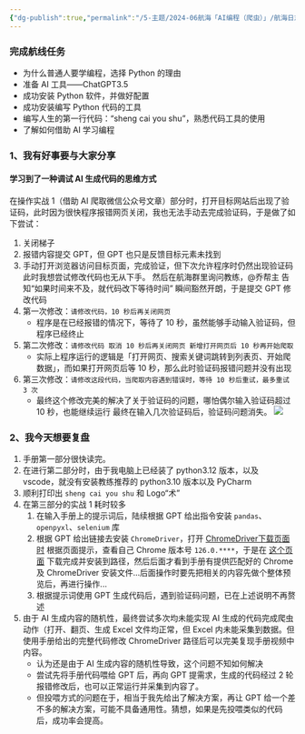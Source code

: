 ```yaml
---
{"dg-publish":true,"permalink":"/5-主题/2024-06航海「AI编程（爬虫）」/航海日志-AI编程（爬虫）-2024-06-13/","tags":["生财有术","航海日志","AI编程"],"noteIcon":"1","created":"2024-06-13","updated":"2024-06-13"}
---
```



### 完成航线任务

- 为什么普通人要学编程，选择 Python 的理由
- 准备 AI 工具——ChatGPT3.5
- 成功安装 Python 软件，并做好配置
- 成功安装编写 Python 代码的工具
- 编写人生的第一行代码：“sheng cai you shu”，熟悉代码工具的使用
- 了解如何借助 AI 学习编程

### 1、我有好事要与大家分享

#### 学习到了一种调试 AI 生成代码的思维方式

在操作实战 1（借助 AI 爬取微信公众号文章）部分时，打开目标网站后出现了验证码，此时因为很快程序报错网页关闭，我也无法手动去完成验证码，于是做了如下尝试：
1. 关闭梯子
2. 报错内容提交 GPT，但 GPT 也只是反馈目标元素未找到
3. 手动打开浏览器访问目标页面，完成验证，但下次允许程序时仍然出现验证码
此时我想尝试修改代码也无从下手。
然后在航海群里询问教练，@乔帮主 告知“如果时间来不及，就代码改下等待时间”
瞬间豁然开朗，于是提交 GPT 修改代码
4. 第一次修改：`请修改代码，10 秒后再关闭网页`
	- 程序是在已经报错的情况下，等待了 10 秒，虽然能够手动输入验证码，但程序已经终止
5. 第二次修改：`请修改代码 取消 10 秒后再关闭网页 新增打开网页后 10 秒再开始爬取`
	- 实际上程序运行的逻辑是「打开网页、搜索关键词跳转到列表页、开始爬数据」，而如果打开网页后等 10 秒，那么此时验证码报错问题并没有出现
6. 第三次修改：`请修改这段代码，当爬取内容遇到错误时，等待 10 秒后重试，最多重试 3 次`
	- 最终这个修改完美的解决了关于验证码的问题，哪怕偶尔输入验证码超过 10 秒，也能继续运行
最终在输入几次验证码后，验证码问题消失。
![](http://img.xlg.life/images%2F2024%2F06%2F13%2F1d82eb123cf04d67c1847e019314e79-65ca38c7d680282b3c45bec29afb6100.png)


### 2、我今天想要复盘

1. 手册第一部分很快读完。
2. 在进行第二部分时，由于我电脑上已经装了 python3.12 版本，以及 vscode，就没有安装教练推荐的 python3.10 版本以及 PyCharm
3. 顺利打印出 `sheng cai you shu` 和 Logo“术”
4. 在第三部分的实战 1 耗时较多
	1. 在输入手册上的提示词后，陆续根据 GPT 给出指令安装 `pandas`、`openpyxl`、`selenium` 库
	2. 根据 GPT 给出链接去安装 `ChromeDriver`，打开 [ChromeDriver下载页面时](https://chromedriver.chromium.org/downloads) 根据页面提示，查看自己 Chrome 版本号 `126.0.****`，于是在 [这个页面](https://googlechromelabs.github.io/chrome-for-testing/) 下载完成并安装到路径，然后后面才看到手册有提供匹配好的 Chrome 及 ChromeDriver 安装文件...后面操作时要先把相关的内容先做个整体预览后，再进行操作...
	3. 根据提示词使用 GPT 生成代码后，遇到验证码问题，已在上述说明不再赘述
5. 由于 AI 生成内容的随机性，最终尝试多次均未能实现 AI 生成的代码完成爬虫动作（打开、翻页、生成 Excel 文件均正常，但 Excel 内未能采集到数据。但使用手册给出的完整代码修改 ChromeDriver 路径后可以完美复现手册视频中内容。
	- 认为还是由于 AI 生成内容的随机性导致，这个问题不知如何解决
	- 尝试先将手册代码喂给 GPT 后，再向 GPT 提需求，生成的代码经过 2 轮报错修改后，也可以正常运行并采集到内容了。
	- 但投喂方式的问题在于，相当于我先给出了解决方案，再让 GPT 给一个差不多的解决方案，可能不具备通用性。猜想，如果是先投喂类似的代码后，成功率会提高。